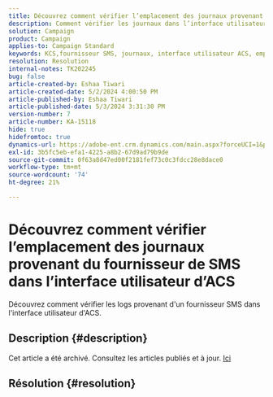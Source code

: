 ```yaml
---
title: Découvrez comment vérifier l’emplacement des journaux provenant du fournisseur de SMS dans l’interface utilisateur d’ACS
description: Comment vérifier les journaux dans l’interface utilisateur d’ACS ?
solution: Campaign
product: Campaign
applies-to: Campaign Standard
keywords: KCS,fournisseur SMS, journaux, interface utilisateur ACS, emplacement
resolution: Resolution
internal-notes: TK202245
bug: false
article-created-by: Eshaa Tiwari
article-created-date: 5/2/2024 4:00:50 PM
article-published-by: Eshaa Tiwari
article-published-date: 5/3/2024 3:31:30 PM
version-number: 7
article-number: KA-15118
hide: true
hidefromtoc: true
dynamics-url: https://adobe-ent.crm.dynamics.com/main.aspx?forceUCI=1&pagetype=entityrecord&etn=knowledgearticle&id=10258f22-9d08-ef11-9f8a-6045bd006793
exl-id: 3b5fc5eb-efa1-4225-a8b2-67d9ad79b9de
source-git-commit: 0f63a8d47ed00f2181fef73c0c3fdcc28e8dace0
workflow-type: tm+mt
source-wordcount: '74'
ht-degree: 21%

---
```


# Découvrez comment vérifier l’emplacement des journaux provenant du fournisseur de SMS dans l’interface utilisateur d’ACS


Découvrez comment vérifier les logs provenant d&#39;un fournisseur SMS dans l&#39;interface utilisateur d&#39;ACS.

## Description {#description}

Cet article a été archivé. Consultez les articles publiés et à jour. [Ici](https://experienceleague.adobe.com/search.html?lang=fr#sort=relevancy)

## Résolution {#resolution}
